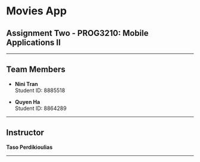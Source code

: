 # Movies App

## Assignment Two - PROG3210: Mobile Applications II


---

## Team Members

- **Nini Tran**  
  Student ID: 8885518

- **Quyen Ha**  
  Student ID: 8864289

---

## Instructor

**Taso Perdikioulias**

---
